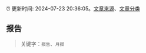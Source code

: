 :alarm_clock: 更新时间: 2024-07-23 20:36:05。[文章来源](/README.md)、[文章分类](/TAGS.md)

## 报告


> 关键字：`报告`、`月报`



